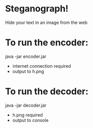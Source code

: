 # Steganograph!
Hide your text in an image from the web
# To run the encoder:
java -jar encoder.jar  
* internet connection required  
* output to h.png  
# To run the decoder:
java -jar decoder.jar  
* h.png required  
* output to console  
